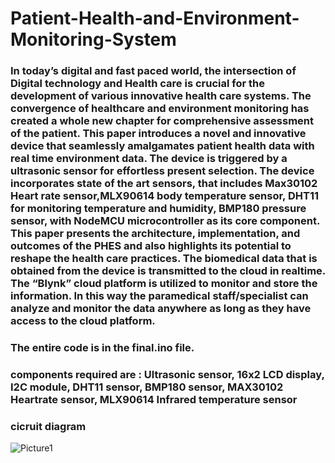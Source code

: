 # Patient-Health-and-Environment-Monitoring-System

### In today’s digital and fast paced world, the intersection of Digital technology and Health care is crucial for the development of various innovative health care systems. The convergence of healthcare and environment monitoring has created a whole new chapter for comprehensive assessment of the patient. This paper introduces a novel and innovative device that seamlessly amalgamates patient health data with real time environment data. The device is triggered by a ultrasonic sensor for effortless present selection. The device incorporates state of the art sensors, that includes Max30102 Heart rate sensor,MLX90614 body temperature sensor, DHT11 for monitoring temperature and humidity, BMP180 pressure sensor, with NodeMCU microcontroller as its core component. This paper presents the architecture, implementation, and outcomes of the PHES and also highlights its potential to reshape the health care practices. The biomedical data that is obtained from the device is transmitted to the cloud in realtime. The “Blynk” cloud platform is utilized to monitor and store the information. In this way the paramedical staff/specialist can analyze and monitor the data anywhere as long as they have access to the cloud platform.

### The entire code is in the final.ino file.

### components required are : Ultrasonic sensor, 16x2 LCD display, I2C module, DHT11 sensor, BMP180 sensor,  MAX30102 Heartrate sensor, MLX90614 Infrared temperature sensor

### cicruit diagram
![Picture1](https://github.com/AlexBandlamudi/Patient-Health-and-Environment-Monitoring-System/assets/111354340/eb535b51-51af-4b11-8ab8-2287fc907171)
